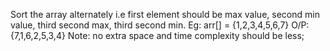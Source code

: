  Sort the array alternately i.e first element should be max value, second min value, third second max, third second min. Eg: arr[] = {1,2,3,4,5,6,7} O/P: {7,1,6,2,5,3,4} Note: no extra space and time complexity should be less;
